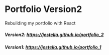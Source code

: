 # Portfolio Version2

Rebuilding my portfolio with React<br>


##### Version2: https://jestella.github.io/portfolio_2

##### Version1: https://jestella.github.io/portfolio_1
